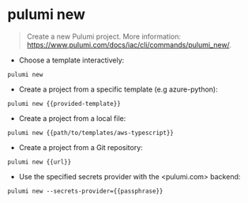 # pulumi new

> Create a new Pulumi project.
> More information: <https://www.pulumi.com/docs/iac/cli/commands/pulumi_new/>.

- Choose a template interactively:

`pulumi new`

- Create a project from a specific template (e.g azure-python):

`pulumi new {{provided-template}}`

- Create a project from a local file:

`pulumi new {{path/to/templates/aws-typescript}}`

- Create a project from a Git repository:

`pulumi new {{url}}`

- Use the specified secrets provider with the <pulumi.com> backend:

`pulumi new --secrets-provider={{passphrase}}`
